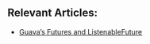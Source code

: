 ## Relevant Articles:

- [Guava’s Futures and ListenableFuture](https://www.surya.com/guava-futures-listenablefuture)

